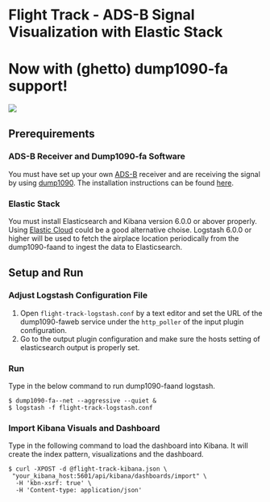 # Flight Track - ADS-B Signal Visualization with Elastic Stack
# Now with (ghetto) dump1090-fa support!

![](https://raw.githubusercontent.com/kosho/flight-track/master/flight-track-screenshot.png)

## Prerequirements

### ADS-B Receiver and Dump1090-fa Software

You must have set up your own [ADS-B](https://www.faa.gov/nextgen/programs/adsb/) receiver and are receiving the signal by using [dump1090](https://github.com/antirez/dump1090). The installation instructions can be found [here](https://www.flightradar24.com/build-your-own).

### Elastic Stack

You must install Elasticsearch and Kibana version 6.0.0 or abover properly. Using [Elastic Cloud](http://cloud.elastic.co) could be a good alternative choise. Logstash 6.0.0 or higher will be used to fetch the airplace location periodically from the dump1090-faand to ingest the data to Elasticsearch. 

## Setup and Run

### Adjust Logstash Configuration File

1. Open `flight-track-logstash.conf` by a text editor and set the URL of the dump1090-faweb service under the `http_poller` of the input plugin configuration.
2. Go to the output plugin configuration and make sure the hosts setting of elasticsearch output is properly set.

### Run

Type in the below command to run dump1090-faand logstash.

```
$ dump1090-fa--net --aggressive --quiet &
$ logstash -f flight-track-logstash.conf
```

### Import Kibana Visuals and Dashboard

Type in the following command to load the dashboard into Kibana. It will create the index pattern, visualizations and the dashboard.

```
$ curl -XPOST -d @flight-track-kibana.json \
 "your_kibana_host:5601/api/kibana/dashboards/import" \
  -H 'kbn-xsrf: true' \
  -H 'Content-type: application/json'
```
